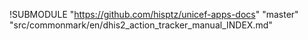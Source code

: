 !SUBMODULE "https://github.com/hisptz/unicef-apps-docs" "master" "src/commonmark/en/dhis2_action_tracker_manual_INDEX.md"
